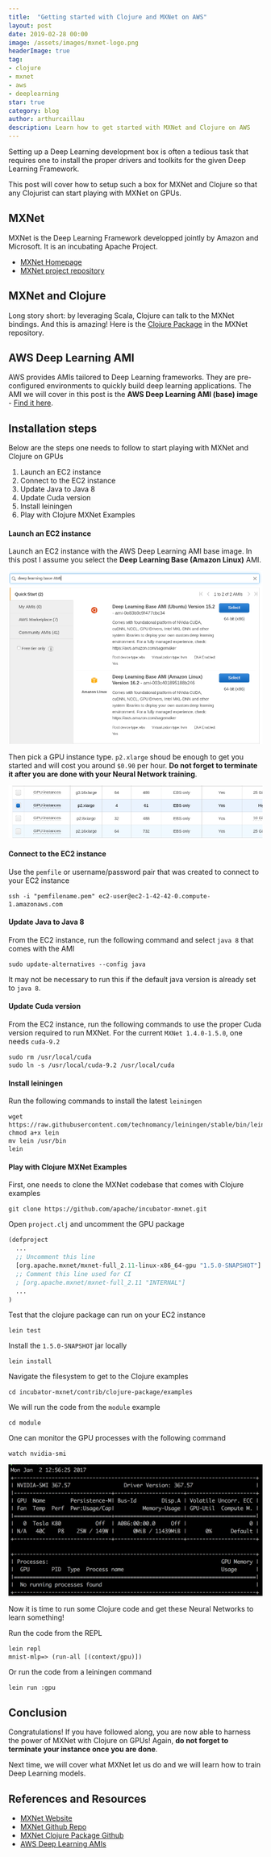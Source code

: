 ```yaml
---
title:  "Getting started with Clojure and MXNet on AWS"
layout: post
date: 2019-02-28 00:00
image: /assets/images/mxnet-logo.png
headerImage: true
tag:
- clojure
- mxnet
- aws
- deeplearning
star: true
category: blog
author: arthurcaillau
description: Learn how to get started with MXNet and Clojure on AWS
---
```


Setting up a Deep Learning development box is often a tedious task that requires one to install the proper drivers and toolkits for the given Deep Learning Framework.

This post will cover how to setup such a box for MXNet and Clojure so that any Clojurist can start playing with MXNet on GPUs.

## MXNet

MXNet is the Deep Learning Framework developped jointly by Amazon and Microsoft. It is an incubating Apache Project.

* [MXNet Homepage][1]
* [MXNet project repository][2]

## MXNet and Clojure

Long story short: by leveraging Scala, Clojure can talk to the MXNet bindings. And this is amazing! Here is the [Clojure Package][3] in the MXNet repository.

## AWS Deep Learning AMI

AWS provides AMIs tailored to Deep Learning frameworks. They are pre-configured environments to quickly build deep learning applications.
The AMI we will cover in this post is the **AWS Deep Learning AMI (base) image** - [Find it here][4].

## Installation steps

Below are the steps one needs to follow to start playing with MXNet and Clojure on GPUs

1. Launch an EC2 instance
2. Connect to the EC2 instance
3. Update Java to Java 8
4. Update Cuda version
5. Install leiningen
6. Play with Clojure MXNet Examples

#### Launch an EC2 instance

Launch an EC2 instance with the AWS Deep Learning AMI base image. In this post I assume you select the **Deep Learning Base (Amazon Linux)** AMI.

![AMI Selection](/assets/images/aws-dl-ami/aws-ec2-ami-deep-learning-base.png)

Then pick a GPU instance type. `p2.xlarge` shoud be enough to get you started and will cost you around `$0.90` per hour. **Do not forget to terminate it after you are done with your Neural Network training**.

![Instance Type Selection](/assets/images/aws-dl-ami/aws-ec2-ami-instance-type.png)

#### Connect to the EC2 instance

Use the `pemfile` or username/password pair that was created to connect to your EC2 instance
```
ssh -i "pemfilename.pem" ec2-user@ec2-1-42-42-0.compute-1.amazonaws.com
```

#### Update Java to Java 8

From the EC2 instance, run the following command and select `java 8` that comes with the AMI
```
sudo update-alternatives --config java
```
It may not be necessary to run this if the default java version is already set to `java 8`.

#### Update Cuda version

From the EC2 instance, run the following commands to use the proper Cuda version required to run MXNet. For the current `MXNet 1.4.0-1.5.0`, one needs `cuda-9.2`

```
sudo rm /usr/local/cuda
sudo ln -s /usr/local/cuda-9.2 /usr/local/cuda
```

#### Install leiningen

Run the following commands to install the latest `leiningen`

```
wget https://raw.githubusercontent.com/technomancy/leiningen/stable/bin/lein
chmod a+x lein
mv lein /usr/bin
lein
```

#### Play with Clojure MXNet Examples

First, one needs to clone the MXNet codebase that comes with Clojure examples
```
git clone https://github.com/apache/incubator-mxnet.git
```
Open `project.clj` and uncomment the GPU package
```clojure
(defproject
  ...
  ;; Uncomment this line
  [org.apache.mxnet/mxnet-full_2.11-linux-x86_64-gpu "1.5.0-SNAPSHOT"]
  ;; Comment this line used for CI
  ; [org.apache.mxnet/mxnet-full_2.11 "INTERNAL"]
  ...
)
```
Test that the clojure package can run on your EC2 instance
```
lein test
```
Install the `1.5.0-SNAPSHOT` jar locally
```
lein install
```
Navigate the filesystem to get to the Clojure examples
```
cd incubator-mxnet/contrib/clojure-package/examples
```
We will run the code from the `module` example
```
cd module
```
One can monitor the GPU processes with the following command
```
watch nvidia-smi
```

![nvidia-smi output](/assets/images/aws-dl-ami/aws-ec2-ami-nvidia-sim.png)

Now it is time to run some Clojure code and get these Neural Networks to learn something!

Run the code from the REPL
```
lein repl
mnist-mlp=> (run-all [(context/gpu)])
```

Or run the code from a leiningen command
```
lein run :gpu
```

## Conclusion

Congratulations! If you have followed along, you are now able to harness the power of MXNet with Clojure on GPUs! Again, **do not forget to terminate your instance once you are done**.

Next time, we will cover what MXNet let us do and we will learn how to train Deep Learning models.

## References and Resources

* [MXNet Website][1]
* [MXNet Github Repo][2]
* [MXNet Clojure Package Github][3]
* [AWS Deep Learning AMIs][4]

[1]: https://mxnet.incubator.apache.org
[2]: https://github.com/apache/incubator-mxnet/
[3]: https://github.com/apache/incubator-mxnet/tree/master/contrib/clojure-package
[4]: https://aws.amazon.com/machine-learning/amis/
